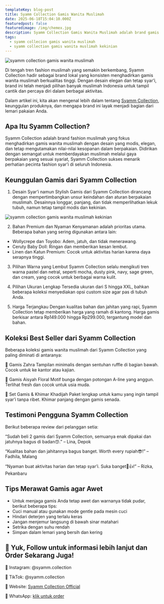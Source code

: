```yaml
---
templateKey: blog-post
title: Syamm Collection Gamis Wanita Muslimah
date: 2025-06-18T15:04:10.000Z
featuredpost: false
featuredimage: /img/chemex.jpg
description: Syamm Collection Gamis Wanita Muslimah adalah brand gamis wanita muslimah yang menawarkan pilihan gamis yang elegan dan modern namun tetap sesuai syariah.
tags:
  - syamm collecion gamis wanita muslimah
  - syamm collection gamis wanita muslimah kekinian
---
```

![syamm collection gamis wanita muslimah](/img/gaun-motif.png)

Di tengah tren fashion muslimah yang semakin berkembang, Syamm Collection hadir sebagai brand lokal yang konsisten menghadirkan gamis wanita muslimah berkualitas tinggi. Dengan desain elegan dan tetap syar’i, brand ini telah menjadi pilihan banyak muslimah Indonesia untuk tampil cantik dan percaya diri dalam berbagai aktivitas.

Dalam artikel ini, kita akan mengenal lebih dalam tentang [Syamm Collection](http://syamcollection.nvmid.com/), keunggulan produknya, dan mengapa brand ini layak menjadi bagian dari lemari pakaian Anda.


## Apa Itu Syamm Collection?

Syamm Collection adalah brand fashion muslimah yang fokus menghadirkan gamis wanita muslimah dengan desain yang modis, elegan, dan tetap mengutamakan nilai-nilai kesopanan dalam berpakaian. Didirikan dengan semangat untuk memberdayakan muslimah melalui gaya berpakaian yang sesuai syariat, Syamm Collection sukses menarik perhatian pecinta fashion syar’i di seluruh Indonesia.

## Keunggulan Gamis dari Syamm Collection

1. Desain Syar’i namun Stylish
Gamis dari Syamm Collection dirancang dengan mempertimbangkan unsur keindahan dan aturan berpakaian muslimah. Desainnya longgar, panjang, dan tidak memperlihatkan lekuk tubuh, namun tetap tampil modis dan kekinian.

![syamm collection gamis wanita muslimah kekinian](/img/model-corp.png)

2. Bahan Premium dan Nyaman
Kenyamanan adalah prioritas utama. Beberapa bahan yang sering digunakan antara lain:
- Wollycrepe dan Toyobo: Adem, jatuh, dan tidak menerawang.
- Ceruty Baby Doll: Ringan dan memberikan kesan lembut.
- Linen dan Katun Premium: Cocok untuk aktivitas harian karena daya serapnya tinggi.

3. Pilihan Warna yang Lembut
Syamm Collection selalu mengikuti tren warna pastel dan netral, seperti mocha, dusty pink, navy, sage green, dan cream, yang cocok untuk berbagai warna kulit.

4.  Pilihan Ukuran Lengkap
Tersedia ukuran dari S hingga XXL, bahkan beberapa koleksi menyediakan opsi custom size agar pas di tubuh Anda.

5. Harga Terjangkau
Dengan kualitas bahan dan jahitan yang rapi, Syamm Collection tetap memberikan harga yang ramah di kantong. Harga gamis berkisar antara Rp149.000 hingga Rp299.000, tergantung model dan bahan.

## Koleksi Best Seller dari Syamm Collection

Beberapa koleksi gamis wanita muslimah dari Syamm Collection yang paling diminati di antaranya:

🔸 Gamis Zahra
Tampilan minimalis dengan sentuhan ruffle di bagian bawah. Cocok untuk ke kantor atau kajian.

🔸 Gamis Aisyah Floral
Motif bunga dengan potongan A-line yang anggun. Terlihat fresh dan cocok untuk usia muda.

🔸 Set Gamis & Khimar Khadijah
Paket lengkap untuk kamu yang ingin tampil syar’i tanpa ribet. Khimar panjang dengan gamis senada.

## Testimoni Pengguna Syamm Collection
Berikut beberapa review dari pelanggan setia:

“Sudah beli 2 gamis dari Syamm Collection, semuanya enak dipakai dan jatuhnya bagus di badan😙.”
– Lina, Depok

“Kualitas bahan dan jahitannya bagus banget. Worth every rupiah😎!”
– Fadhila, Malang

“Nyaman buat aktivitas harian dan tetap syar’i. Suka banget🤙👍!”
– Rizka, Pekanbaru

## Tips Merawat Gamis agar Awet

- Untuk menjaga gamis Anda tetap awet dan warnanya tidak pudar, berikut beberapa tips:
- Cuci manual atau gunakan mode gentle pada mesin cuci
- Hindari deterjen yang terlalu keras
- Jangan menjemur langsung di bawah sinar matahari
- Setrika dengan suhu rendah
- Simpan dalam lemari yang bersih dan kering

## 📌 Yuk, Follow untuk informasi lebih lanjut dan Order Sekarang Juga!

📸 Instagram: @syamm.collection

🎵 TikTok: @syamm.collection

🛒 Website: [Syamm Collection Official](http://syamcollection.nvmid.com/)

📲 WhatsApp: [klik untuk order](https://wa.me/6289526346896)

